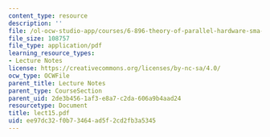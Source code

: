 ```yaml
---
content_type: resource
description: ''
file: /ol-ocw-studio-app/courses/6-896-theory-of-parallel-hardware-sma-5511-spring-2004/ee97dc32f0b73464ad5f2cd2fb3a5345_lect15.pdf
file_size: 108757
file_type: application/pdf
learning_resource_types:
- Lecture Notes
license: https://creativecommons.org/licenses/by-nc-sa/4.0/
ocw_type: OCWFile
parent_title: Lecture Notes
parent_type: CourseSection
parent_uid: 2de3b456-1af3-e8a7-c2da-606a9b4aad24
resourcetype: Document
title: lect15.pdf
uid: ee97dc32-f0b7-3464-ad5f-2cd2fb3a5345
---
```

